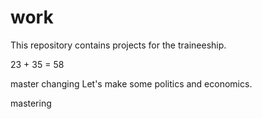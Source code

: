 # work
This repository contains projects for the traineeship.

23 + 35 = 58

master changing
Let's make some politics and economics.

mastering